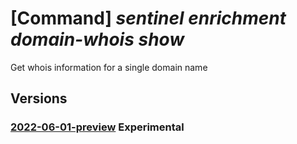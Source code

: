 # [Command] _sentinel enrichment domain-whois show_

Get whois information for a single domain name

## Versions

### [2022-06-01-preview](/Resources/mgmt-plane/L3N1YnNjcmlwdGlvbnMve30vcmVzb3VyY2Vncm91cHMve30vcHJvdmlkZXJzL21pY3Jvc29mdC5zZWN1cml0eWluc2lnaHRzL2VucmljaG1lbnQvZG9tYWluL3dob2lzLw==/2022-06-01-preview.xml) **Experimental**

<!-- mgmt-plane /subscriptions/{}/resourcegroups/{}/providers/microsoft.securityinsights/enrichment/domain/whois/ 2022-06-01-preview -->
